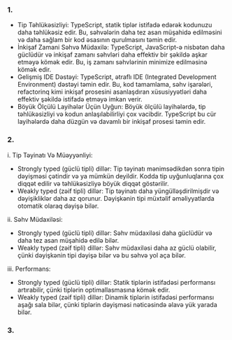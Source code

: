 ### 1. 
- Tip Təhlükəsizliyi: TypeScript, statik tiplər istifadə edərək kodunuzu daha təhlükəsiz edir. Bu, səhvələrin daha tez asan müşahidə edilməsini və daha sağlam bir kod əsasının qurulmasını təmin edir.
- İnkişaf Zamani Səhvə Müdaxilə: TypeScript, JavaScript-ə nisbətən daha güclüdür və inkişaf zamanı səhvləri daha effektiv bir şəkildə aşkar etməyə kömək edir. Bu, iş zamanı səhvlərinin minimize edilməsinə kömək edir.
- Gelişmiş IDE Dəstəyi: TypeScript, ətraflı IDE (Integrated Development Environment) dəstəyi təmin edir. Bu, kod tamamlama, səhv işarələri, refactorinq kimi inkişaf prosesini asanlaşdıran xüsusiyyətləri daha effektiv şəkildə istifadə etməyə imkan verir.
- Böyük Ölçülü Layihələr Üçün Uyğun: Böyük ölçülü layihələrdə, tip təhlükəsizliyi və kodun anlaşılabilirliyi çox vacibdir. TypeScript bu cür layihələrdə daha düzgün və davamlı bir inkişaf prosesi təmin edir.




### 2.

i. Tip Təyinatı Və Müəyyənliyi:

- Strongly typed (güclü tipli) dillər: Tip təyinatı mənimsədikdən sonra tipin dəyişməsi çətindir və ya mümkün deyildir. Kodda tip uyğunluqlarına çox diqqət edilir və təhlükəsizliyə böyük diqqət göstərilir.
- Weakly typed (zəif tipli) dillər: Tip təyinatı daha yüngülləşdirilmişdir və dəyişikliklər daha az qorunur. Dəyişkənin tipi müxtəlif əməliyyatlarda otomatik olaraq dəyişə bilər.


ii. Səhv Müdaxiləsi:
- Strongly typed (güclü tipli) dillər: Səhv müdaxiləsi daha güclüdür və daha tez asan müşahidə edilə bilər.
- Weakly typed (zəif tipli) dillər: Səhv müdaxiləsi daha az güclü olabilir, çünki dəyişkənin tipi dəyişə bilər və bu səhvə yol aça bilər.


iii. Performans:
- Strongly typed (güclü tipli) dillər: Statik tiplərin istifadəsi performansı artırabilir, çünki tiplərin optimallasmasına kömək edir.
- Weakly typed (zəif tipli) dillər: Dinamik tiplərin istifadəsi performansı aşağı sala bilər, çünki tiplərin dəyişməsi nəticəsində əlavə yük yarada bilər.




### 3.


